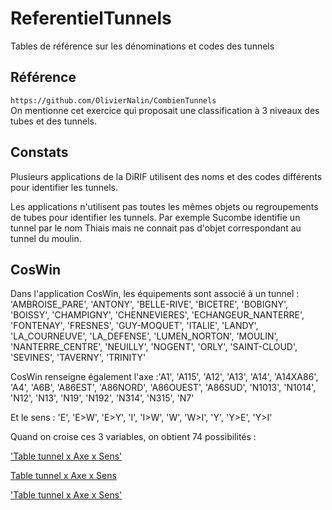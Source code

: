 # ReferentielTunnels
Tables de référence sur les dénominations et codes des tunnels

## Référence
`https://github.com/OlivierNalin/CombienTunnels`   
On mentionne cet exercice qui proposait une classification à 3 niveaux des tubes et des tunnels.  

## Constats
Plusieurs applications de la DiRIF utilisent des noms et des codes différents pour identifier les tunnels.

Les applications n'utilisent pas toutes les mêmes objets ou regroupements de tubes pour identifier les tunnels.
Par exemple Sucombe identifie un tunnel par le nom Thiais mais ne connait pas d'objet correspondant au tunnel du moulin.

## CosWin
Dans l'application CosWin, les équipements sont associé à un tunnel : 'AMBROISE_PARE', 'ANTONY', 'BELLE-RIVE', 'BICETRE', 'BOBIGNY', 'BOISSY',
       'CHAMPIGNY', 'CHENNEVIERES', 'ECHANGEUR_NANTERRE', 'FONTENAY',       'FRESNES', 'GUY-MOQUET', 'ITALIE', 'LANDY', 'LA_COURNEUVE',
       'LA_DEFENSE', 'LUMEN_NORTON', 'MOULIN', 'NANTERRE_CENTRE', 'NEUILLY',       'NOGENT', 'ORLY', 'SAINT-CLOUD', 'SEVINES', 'TAVERNY', 'TRINITY'

CosWin renseigne également l'axe :'A1', 'A115', 'A12', 'A13', 'A14', 'A14XA86', 'A4', 'A6B', 'A86EST',
       'A86NORD', 'A86OUEST', 'A86SUD', 'N1013', 'N1014', 'N12', 'N13', 'N19',       'N192', 'N314', 'N315', 'N7'

Et le sens : 'E', 'E>W', 'E>Y', 'I', 'I>W', 'W', 'W>I', 'Y', 'Y>E', 'Y>I'

Quand on croise ces 3 variables, on obtient 74 possibilités : 

['Table tunnel x Axe x Sens'](https://github.com/ExploitIdF/ReferentielTunnels/blob/main/tunnelAxeSens.xlsx)


[Table tunnel x Axe x Sens](['https://github.com/ExploitIdF/ReferentielTunnels/blob/main/tunnelAxeSens.xlsx'](https://github.com/ExploitIdF/ReferentielTunnels/blob/main/tunnelAxeSens.xlsx))


['Table tunnel x Axe x Sens'](https://github.com/ExploitIdF/ReferentielTunnels/blob/main/tunnelAxeSens.xlsx)



